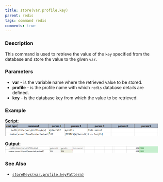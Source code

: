 ```yaml
---
title: store(var,profile,key)
parent: redis
tags: command redis
comments: true
---
```


### Description
This command is used to retrieve the value of the `key` specified from the database and store the value to the given `var`.


### Parameters
- **var** - is the variable name where the retrieved value to be stored. 
- **profile** - is the profile name with which `redis` database details are defined.
- **key** - is the database key from which the value to be retrieved.


### Example
**Script**:<br/>
![](image/store_01.png)

**Output**:<br/>
![](image/store_02.png)


### See Also
- [`storeKeys(var,profile,keyPattern)`](storeKeys(var,profile,keyPattern))